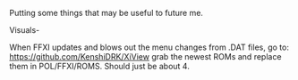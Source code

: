 Putting some things that may be useful to future me.


Visuals-

When FFXI updates and blows out the menu changes from .DAT files, go to:
https://github.com/KenshiDRK/XiView
grab the newest ROMs and replace them in POL/FFXI/ROMS. Should just be about 4.